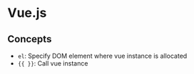 # Vue.js

## Concepts

- `el`: Specify DOM element where vue instance is allocated
- `{{ }}`: Call vue instance
